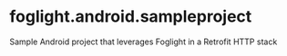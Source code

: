 # foglight.android.sampleproject
Sample Android project that leverages Foglight in a Retrofit HTTP stack

